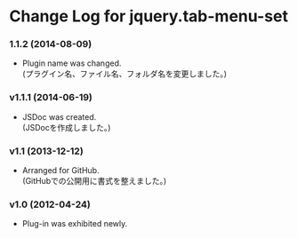 # Change Log for jquery.tab-menu-set

### 1.1.2 (2014-08-09)
- Plugin name was changed.  
  (プラグイン名、ファイル名、フォルダ名を変更しました。)

### v1.1.1 (2014-06-19)
- JSDoc was created.  
  (JSDocを作成しました。)

### v1.1 (2013-12-12)
- Arranged for GitHub.  
  (GitHubでの公開用に書式を整えました。)

### v1.0 (2012-04-24)
- Plug-in was exhibited newly.